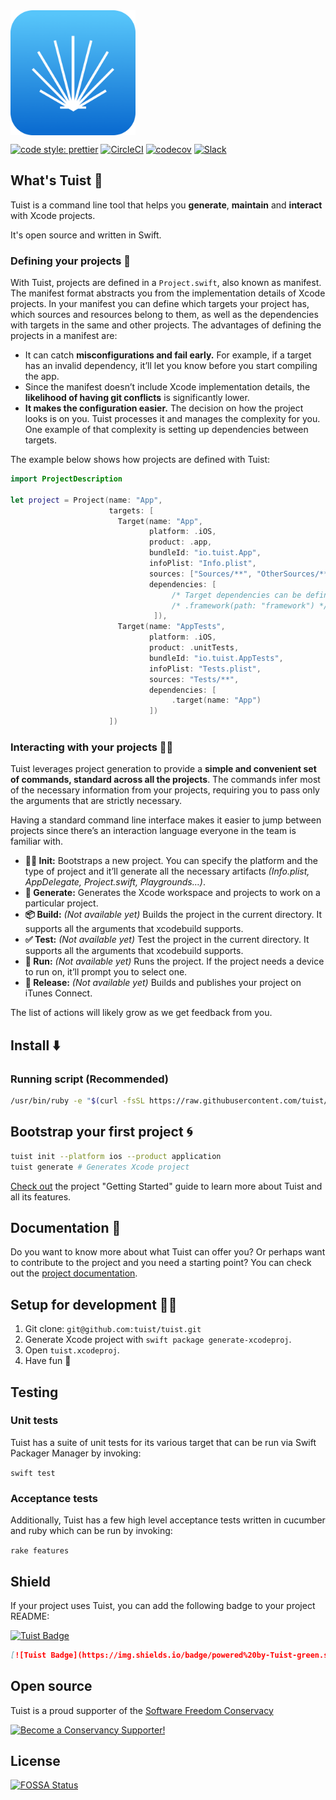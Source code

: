 <img src="assets/tuist.png" width="200" align="center"/>

[![code style: prettier](https://img.shields.io/badge/code_style-prettier-ff69b4.svg?style=flat-square)](https://github.com/prettier/prettier)
[![CircleCI](https://circleci.com/gh/tuist/tuist.svg?style=svg)](https://circleci.com/gh/tuist/tuist)
[![codecov](https://codecov.io/gh/tuist/tuist/branch/master/graph/badge.svg)](https://codecov.io/gh/tuist/tuist)
[![Slack](http://slack.tuist.io/badge.svg)](http://slack.tuist.io)

## What's Tuist 🕺

Tuist is a command line tool that helps you **generate**, **maintain** and **interact** with Xcode projects.

It's open source and written in Swift.

### Defining your projects 💼

With Tuist, projects are defined in a `Project.swift`, also known as manifest. The manifest format abstracts you from the implementation details of Xcode projects. In your manifest you can define which targets your project has, which sources and resources belong to them, as well as the dependencies with targets in the same and other projects. The advantages of defining the projects in a manifest are:

- It can catch **misconfigurations and fail early.** For example, if a target has an invalid dependency, it’ll let you know before you start compiling the app.
- Since the manifest doesn’t include Xcode implementation details, the **likelihood of having git conflicts** is significantly lower.
- **It makes the configuration easier.** The decision on how the project looks is on you. Tuist processes it and manages the complexity for you. One example of that complexity is setting up dependencies between targets.

The example below shows how projects are defined with Tuist:

```swift
import ProjectDescription

let project = Project(name: "App",
                      targets: [
                        Target(name: "App",
                               platform: .iOS,
                               product: .app,
                               bundleId: "io.tuist.App",
                               infoPlist: "Info.plist",
                               sources: ["Sources/**", "OtherSources/**"],
                               dependencies: [
                                    /* Target dependencies can be defined here */
                                    /* .framework(path: "framework") */
                                ]),
                        Target(name: "AppTests",
                               platform: .iOS,
                               product: .unitTests,
                               bundleId: "io.tuist.AppTests",
                               infoPlist: "Tests.plist",
                               sources: "Tests/**",
                               dependencies: [
                                    .target(name: "App")
                               ])
                      ])
```

### Interacting with your projects 🙇‍♀️

Tuist leverages project generation to provide a **simple and convenient set of commands, standard across all the projects**. The commands infer most of the necessary information from your projects, requiring you to pass only the arguments that are strictly necessary.

Having a standard command line interface makes it easier to jump between projects since there’s an interaction language everyone in the team is familiar with.

- **👩‍💻 Init:** Bootstraps a new project. You can specify the platform and the type of project and it’ll generate all the necessary artifacts _(Info.plist, AppDelegate, Project.swift, Playgrounds…)_.
- **💫 Generate:** Generates the Xcode workspace and projects to work on a particular project.
- **📦 Build:** _(Not available yet)_ Builds the project in the current directory. It supports all the arguments that xcodebuild supports.
- **✅ Test:** _(Not available yet)_ Test the project in the current directory. It supports all the arguments that xcodebuild supports.
- **📱 Run:** _(Not available yet)_ Runs the project. If the project needs a device to run on, it’ll prompt you to select one.
- **🚀 Release:** _(Not available yet)_ Builds and publishes your project on iTunes Connect.

The list of actions will likely grow as we get feedback from you.

## Install ⬇️

### Running script (Recommended)

```bash
/usr/bin/ruby -e "$(curl -fsSL https://raw.githubusercontent.com/tuist/install/master/install)"
```

## Bootstrap your first project 🌀

```bash
tuist init --platform ios --product application
tuist generate # Generates Xcode project
```

[Check out](https://tuist.io/guides/1-getting-started) the project "Getting Started" guide to learn more about Tuist and all its features.

## Documentation 📝

Do you want to know more about what Tuist can offer you? Or perhaps want to contribute to the project and you need a starting point? You can check out the [project documentation](docs/).

## Setup for development 👩‍💻

1.  Git clone: `git@github.com:tuist/tuist.git`
2.  Generate Xcode project with `swift package generate-xcodeproj`.
3.  Open `tuist.xcodeproj`.
4.  Have fun 🤖

## Testing

### Unit tests

Tuist has a suite of unit tests for its various target that can be run via Swift Packager Manager by invoking:

`swift test`

### Acceptance tests

Additionally, Tuist has a few high level acceptance tests written in cucumber and ruby which can be run by invoking:

`rake features`

## Shield

If your project uses Tuist, you can add the following badge to your project README:

[![Tuist Badge](https://img.shields.io/badge/powered%20by-Tuist-green.svg?longCache=true)](https://github.com/tuist)

```md
[![Tuist Badge](https://img.shields.io/badge/powered%20by-Tuist-green.svg?longCache=true)](https://github.com/tuist)
```

## Open source

Tuist is a proud supporter of the [Software Freedom Conservacy](https://sfconservancy.org/)

<a href="https://sfconservancy.org/supporter/"><img src="https://sfconservancy.org/img/supporter-badge.png" width="194" height="90" alt="Become a Conservancy Supporter!" border="0"/></a>

## License

[![FOSSA Status](https://app.fossa.io/api/projects/git%2Bgithub.com%2Ftuist%2Ftuist.svg?type=large)](https://app.fossa.io/projects/git%2Bgithub.com%2Ftuist%2Ftuist?ref=badge_large)
